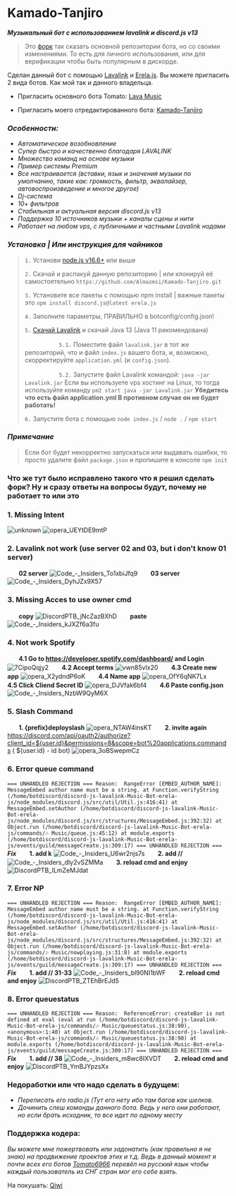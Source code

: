 # Kamado-Tanjiro
_**Музыкальный бот с использованием lavalink и discord.js v13**_

> Это [форк](https://github.com/Tomato6966/discord-js-lavalink-Music-Bot-erela-js) так сказать основной репозитории бота, но со своими изменениями. То есть для личного использования, или для верификации чтобы быть популярным в дискорде. 

Сделан данный бот с помощью [Lavalink](https://github.com/freyacodes/Lavalink) и [Erela.js](https://erelajs-docs.netlify.app/docs/gettingstarted.html). Вы можете пригласить 2 вида ботов. Как мой так и данного владельца.

- Пригласить основного бота Tomato: [Lava Music](https://lava.milrato.dev/)

- Пригласить моего отредактированного бота: [Kamado-Tanjiro](https://discord.com/api/oauth2/authorize?client_id=949758120001929226&permissions=8&scope=bot%20applications.commands)


### **_Особенности:_**

- _Автоматическое возобновление_
- _Супер быстро и качественно благодаря LAVALINK_
- _Множество команд на основе музыки_
- _Пример системы Premium_
- _Все настраивается (вставки, язык и значения музыки по умолчанию, такие как: громкость, фильтр, эквалайзер, автовоспроизведение и многое другое)_
- _Dj-система_
- _10+ фильтров_
- _Стабильная и актуальная версия discord.js v13_
- _Поддержка 10 источников музыки + каналы сцены и нити_
- _Работает на любом vps, с публичными и частными Lavalink нодами_

### _Установка | Или инструкция для чайников_

> `1.` Установи [node.js v16.6+](https://nodejs.org/en) или выше
> 
> `2.` Скачай и распакуй данную репозиторию | или клонируй её самостоятельно `https://github.com/Almazmsi/Kamado-Tanjiro.git`
> 
> `3.` Установите все пакеты с помощью npm install | важные пакеты это `npm install discord.js@latest erela.js`
> 
> `4.` Заполните параметры, ПРАВИЛЬНО в botconfig/config.json!
> 
>`5.` [Скачай Lavalink](https://github.com/freyacodes/Lavalink/releases/download/3.4/Lavalink.jar) и скачай Java 13 (Java 11 рекомендована)
> 
> ㅤㅤㅤㅤㅤㅤ`5.1.` Поместите файл `lavalink.jar` в тот же репозиторий, что и файл `index.js` вашего бота, и, возможно, скорректируйте `application.yml` (и `config.json`).
> 
> ㅤㅤㅤㅤㅤㅤ`5.2.` Запустите файл Lavalink командой: `java -jar Lavalink.jar` Если вы используете vps хостинг на Linux, то тогда используйте команду `pm2 start java -jar Lavalink.jar` **Убедитесь что есть файл application.yml В противном случае он не будет работать!**
> 
> `6.` Запустите бота с помощью `node index.js` / `node .` / `npm start`

### _Примечание_
> Если бот будет некорректно запускаться или выдавать ошибки, то просто удалите файл `package.json` и пропишите в консоле `npm init`


### Что же тут было исправлено такого что я решил сделать форк? Ну и сразу ответы на вопросы будут, почему не работает то или это

### 1. Missing Intent
![unknown](https://user-images.githubusercontent.com/72695998/154854554-cd2a2153-9ac3-404a-80f6-089961568458.png)
![opera_UEYtDE9mtP](https://user-images.githubusercontent.com/72695998/154824780-f60958bd-859e-4163-baeb-d6df81b56719.png)

### 2. Lavalink not work (use server 02 and 03, but i don't know 01 server)

ㅤㅤ**02 server**
![Code_-_Insiders_To1xbiJfq9](https://user-images.githubusercontent.com/72695998/154824816-16789f10-43ac-4ee5-843e-41b1980af369.png)
ㅤㅤ**03 server**
![Code_-_Insiders_DyhJZx9X57](https://user-images.githubusercontent.com/72695998/154824822-3aa08caa-25db-4d19-9984-5d90ef711a34.png)

### 3. Missing Acces to use owner cmd

ㅤㅤ**copy**
![DiscordPTB_jNcZazBXhD](https://user-images.githubusercontent.com/72695998/154824867-a322c459-4c5a-4db0-82b1-0a2b83cd43f5.png)
ㅤㅤ**paste**
![Code_-_Insiders_kJXZf6a3fu](https://user-images.githubusercontent.com/72695998/154824877-b1c104df-5b68-4955-9621-e36218650e07.png)

### 4. Not work Spotify

ㅤㅤ**4.1 Go to https://developer.spotify.com/dashboard/ and Login**
![7CipoQqjy2](https://user-images.githubusercontent.com/72695998/154824967-f3fec104-d84c-42a4-ba61-c62b6e859f36.png)
ㅤㅤ**4.2  Accept terms**
![vwn85vIx20](https://user-images.githubusercontent.com/72695998/154825537-101dd0aa-fa19-4410-93c1-90ae3b87fe9a.png)
ㅤㅤ**4.3 Create new app**
![opera_X2ydndP6oK](https://user-images.githubusercontent.com/72695998/154825546-1b364316-8c24-4a0d-85d1-b581fb561ce9.png)
ㅤㅤ**4.4 Name app**
![opera_OfY6qNK7Lx](https://user-images.githubusercontent.com/72695998/154825550-f342cc81-2b0e-4632-b54e-a5f035a51a3c.png)
ㅤㅤ**4.5 Click Cliend Secret ID**
![opera_DJVfak6bf4](https://user-images.githubusercontent.com/72695998/154825644-caf12b52-657e-458d-8d94-f8813b7eb12e.png)
ㅤㅤ**4.6 Paste config.json**
![Code_-_Insiders_NzbW9QyM6X](https://user-images.githubusercontent.com/72695998/154825660-fd9888a3-1c11-48c5-b96f-1ea893415e5f.png)

### 5. Slash Command
ㅤㅤ**1. {prefix}deployslash**
![opera_NTAW4insKT](https://user-images.githubusercontent.com/72695998/154826441-d20ba40e-b992-4f23-9b73-a268458134d8.png)
ㅤㅤ**2. invite again**
https://discord.com/api/oauth2/authorize?client_id=${user.id}&permissions=8&scope=bot%20applications.commands ( ${user.id} - id bot)
![opera_3oBSwepmCz](https://user-images.githubusercontent.com/72695998/154826542-6a7a2cb7-c26f-44a0-8c8d-7996f02e0d5d.png)

### 6. Error queue command
`=== UNHANDLED REJECTION ===
Reason:  RangeError [EMBED_AUTHOR_NAME]: MessageEmbed author name must be a string.
    at Function.verifyString (/home/botdiscord/discord-js-lavalink-Music-Bot-erela-js/node_modules/discord.js/src/util/Util.js:416:41)
    at MessageEmbed.setAuthor (/home/botdiscord/discord-js-lavalink-Music-Bot-erela-js/node_modules/discord.js/src/structures/MessageEmbed.js:392:32)
    at Object.run (/home/botdiscord/discord-js-lavalink-Music-Bot-erela-js/commands/🎶 Music/queue.js:45:12)
    at module.exports (/home/botdiscord/discord-js-lavalink-Music-Bot-erela-js/events/guild/messageCreate.js:309:17)
=== UNHANDLED REJECTION ===`
_**Fix**_
ㅤㅤ**1. add k**
![Code_-_Insiders_U6wr2njs7s](https://user-images.githubusercontent.com/72695998/154825999-173f7497-ee79-4a66-870e-3eb1ead21670.png)
ㅤㅤ**2. add //**
![Code_-_Insiders_dIy2vSZMMa](https://user-images.githubusercontent.com/72695998/154826009-9f858289-6e62-454d-85a5-26ca8cdba046.png)
ㅤㅤ**3. reload cmd and enjoy**
![DiscordPTB_ILmZeMJdat](https://user-images.githubusercontent.com/72695998/154826022-6ef057ca-3f64-46fd-9283-f9e59584630a.png)

### 7. Error NP
`=== UNHANDLED REJECTION ===
Reason:  RangeError [EMBED_AUTHOR_NAME]: MessageEmbed author name must be a string.
    at Function.verifyString (/home/botdiscord/discord-js-lavalink-Music-Bot-erela-js/node_modules/discord.js/src/util/Util.js:416:41)
    at MessageEmbed.setAuthor (/home/botdiscord/discord-js-lavalink-Music-Bot-erela-js/node_modules/discord.js/src/structures/MessageEmbed.js:392:32)
    at Object.run (/home/botdiscord/discord-js-lavalink-Music-Bot-erela-js/commands/🎶 Music/nowplaying.js:31:8)
    at module.exports (/home/botdiscord/discord-js-lavalink-Music-Bot-erela-js/events/guild/messageCreate.js:309:17)
=== UNHANDLED REJECTION ===`
_**Fix**_
ㅤㅤ**1. add // 31-33**
![Code_-_Insiders_bl90NI1bWF](https://user-images.githubusercontent.com/72695998/154826099-1a0815ee-b508-402e-a412-9d30ac3a54e9.png)
ㅤㅤ**2. reload cmd and enjoy**
![DiscordPTB_ZTEhBrEJd5](https://user-images.githubusercontent.com/72695998/154826196-a05c4b0a-0f42-496d-8a62-5c9561f2e43d.png)

### 8. Error queuestatus
`
=== UNHANDLED REJECTION ===
Reason:  ReferenceError: createBar is not defined
    at eval (eval at run (/home/botdiscord/discord-js-lavalink-Music-Bot-erela-js/commands/🎶 Music/queuestatus.js:38:90), <anonymous>:1:40)
    at Object.run (/home/botdiscord/discord-js-lavalink-Music-Bot-erela-js/commands/🎶 Music/queuestatus.js:38:90)
    at module.exports (/home/botdiscord/discord-js-lavalink-Music-Bot-erela-js/events/guild/messageCreate.js:309:17)
=== UNHANDLED REJECTION ===
`
_**Fix**_
ㅤㅤ**1. add // 38**
![Code_-_Insiders_m8wc8IXVDT](https://user-images.githubusercontent.com/72695998/154826697-8ba791dd-7959-4d23-83a9-0fcd34932b3d.png)
ㅤㅤ**2. reload cmd and enjoy**
![DiscordPTB_YmBJYpzsXx](https://user-images.githubusercontent.com/72695998/154826708-9b93a6bf-d458-4798-b72b-c58ba9f86c0d.png)

### Недоработки или что надо сделать в будущем:

-  _Переписать его radio.js (Тут его нету ибо там багов как шелков._
-  _Дочинить слеш команды данного бота. Ведь у него они работают, но если брать исходник, то все идет по одному месту_

### Поддержка кодера:
_Вы можете мне пожертвовать или задонатить (как правильно я не знаю) на продвижение проектов этих и т.д. Ведь в данный момент я почти всех его ботов [Tomato6966](https://github.com/Tomato6966) перевёл на русский язык чтобы каждый пользователь из СНГ стран мог его себе взять._ 

На покушать: [Qiwi](https://qiwi.com/n/ALMAZMSI)
